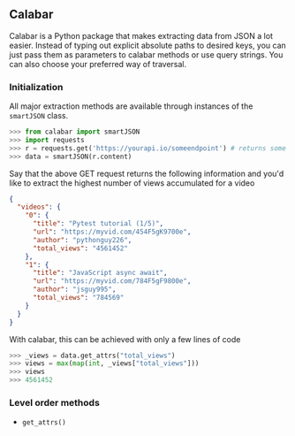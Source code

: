 ## Calabar
Calabar is a Python package that makes extracting data from JSON a lot easier. Instead of typing out explicit absolute paths to desired keys, you can just pass them as parameters to calabar methods or use query strings. You can also choose your preferred way of traversal.

### Initialization
All major extraction methods are available through instances of the `smartJSON` class.
```py
>>> from calabar import smartJSON
>>> import requests
>>> r = requests.get('https://yourapi.io/someendpoint') # returns some JSON
>>> data = smartJSON(r.content)
```

Say that the above GET request returns the following information and you'd like to extract the highest number of views accumulated for a video

```json
{
  "videos": {
    "0": {
      "title": "Pytest tutorial (1/5)",
      "url": "https://myvid.com/454F5gK9700e",
      "author": "pythonguy226",
      "total_views": "4561452"
    },
    "1": {
      "title": "JavaScript async await",
      "url": "https://myvid.com/784F5gF9800e",
      "author": "jsguy995",
      "total_views": "784569"
    }
  }
}
```

With calabar, this can be achieved with only a few lines of code

```py
>>> _views = data.get_attrs("total_views")
>>> views = max(map(int, _views["total_views"]))
>>> views
>>> 4561452
```

### Level order methods

* `get_attrs()`
